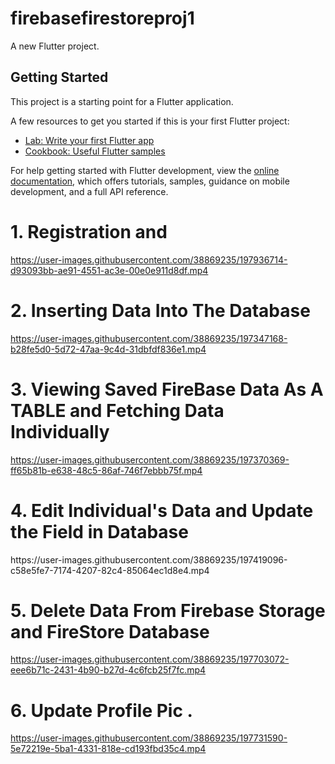 # firebasefirestoreproj1

A new Flutter project.

## Getting Started

This project is a starting point for a Flutter application.

A few resources to get you started if this is your first Flutter project:

- [Lab: Write your first Flutter app](https://docs.flutter.dev/get-started/codelab)
- [Cookbook: Useful Flutter samples](https://docs.flutter.dev/cookbook)

For help getting started with Flutter development, view the
[online documentation](https://docs.flutter.dev/), which offers tutorials,
samples, guidance on mobile development, and a full API reference.


<h1>1. Registration and </h1> 


https://user-images.githubusercontent.com/38869235/197936714-d93093bb-ae91-4551-ac3e-00e0e911d8df.mp4

<h1>2. Inserting Data Into The Database </h1> 

https://user-images.githubusercontent.com/38869235/197347168-b28fe5d0-5d72-47aa-9c4d-31dbfdf836e1.mp4

<h1>3. Viewing Saved FireBase Data As A TABLE and Fetching Data Individually </h1> 

https://user-images.githubusercontent.com/38869235/197370369-ff65b81b-e638-48c5-86af-746f7ebbb75f.mp4

<h1>4. Edit Individual's Data and Update the Field in Database  </h1> 
https://user-images.githubusercontent.com/38869235/197419096-c58e5fe7-7174-4207-82c4-85064ec1d8e4.mp4

<h1>5. Delete Data From Firebase Storage and FireStore Database   </h1>

https://user-images.githubusercontent.com/38869235/197703072-eee6b71c-2431-4b90-b27d-4c6fcb25f7fc.mp4

<h1>6. Update Profile Pic .</h1>

https://user-images.githubusercontent.com/38869235/197731590-5e72219e-5ba1-4331-818e-cd193fbd35c4.mp4
